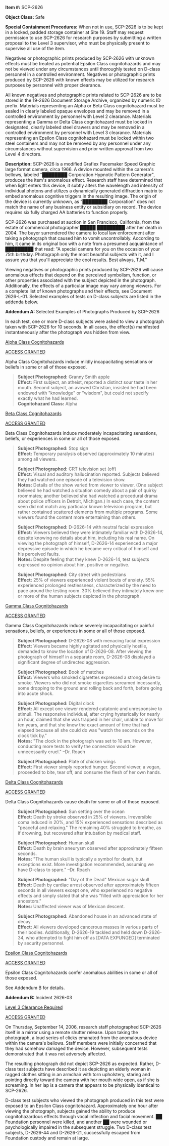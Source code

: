 **Item #:** SCP-2626

**Object Class:** Safe

**Special Containment Procedures:** When not in use, SCP-2626 is to be kept in a locked, padded storage container at Site 19. Staff may request permission to use SCP-2626 for research purposes by submitting a written proposal to the Level 3 supervisor, who must be physically present to supervise all use of the item.

Negatives or photographic prints produced by SCP-2626 with unknown effects must be treated as potential Epsilon Class cognitohazards and may not be viewed under any circumstances until thoroughly tested on D-class personnel in a controlled environment. Negatives or photographic prints produced by SCP-2626 with known effects may be utilized for research purposes by personnel with proper clearance.

All known negatives and photographic prints related to SCP-2626 are to be stored in the 19-2626 Document Storage Archive, organized by numeric ID prefix. Materials representing an Alpha or Beta Class cognitohazard must be sealed in clearly labeled opaque envelopes and may be removed in a controlled environment by personnel with Level 2 clearance. Materials representing a Gamma or Delta Class cognitohazard must be locked in designated, clearly labeled steel drawers and may be removed in a controlled environment by personnel with Level 3 clearance. Materials representing an Epsilon Class cognitohazard must be locked within two steel containers and may not be removed by any personnel under any circumstances without supervision and prior written approval from two Level 4 directors.

**Description:** SCP-2626 is a modified Graflex Pacemaker Speed Graphic large format camera, circa 1966. A device mounted within the camera's bellows, labeled "████████ Corporation Hypnotic Pattern Generator", produces the item's anomalous effect. Research staff have determined that when light enters this device, it subtly alters the wavelength and intensity of individual photons and utilizes a dynamically generated diffraction matrix to embed anomalous cognitive triggers in the resulting image. The origin of the device is currently unknown, as "████████ Corporation" does not match the name of any business entity or subsidiary on record. The device requires six fully charged AA batteries to function properly.

SCP-2626 was purchased at auction in San Francisco, California, from the estate of commercial photographer █████ █████████ after her death in 2004. The buyer surrendered the camera to local law enforcement after taking a photograph that caused him to vomit uncontrollably. According to him, it came in its original box with a note from a presumed acquaintance of █████████ that read: "A special camera for you on the occasion of your 75th birthday. Photograph only the most beautiful subjects with it, and I assure you that you'll appreciate the cool results. Best always, T.M."

Viewing negatives or photographic prints produced by SCP-2626 will cause anomalous effects that depend on the perceived symbolism, function, or other properties associated with the subject depicted in the photograph. Additionally, the effects of a particular image may vary among viewers. For a complete list of known photographs and their effects, see Document 2626-L-01. Selected examples of tests on D-class subjects are listed in the addenda below.

**Addendum A:** Selected Examples of Photographs Produced by SCP-2626

In each test, one or more D-class subjects were asked to view a photograph taken with SCP-2626 for 10 seconds. In all cases, the effect(s) manifested instantaneously after the photograph was hidden from view.

[Alpha Class Cognitohazards](javascript:;)

[ACCESS GRANTED](javascript:;)

Alpha Class Cognitohazards induce mildly incapacitating sensations or beliefs in some or all of those exposed.

> **Subject Photographed:** Granny Smith apple  
> **Effect:** First subject, an atheist, reported a distinct sour taste in her mouth. Second subject, an avowed Christian, insisted he had been endowed with "knowledge" or "wisdom", but could not specify exactly what he had learned.  
> **Cognitohazard Class:** Alpha

[Beta Class Cognitohazards](javascript:;)

[ACCESS GRANTED](javascript:;)

Beta Class Cognitohazards induce moderately incapacitating sensations, beliefs, or experiences in some or all of those exposed.

> **Subject Photographed:** Stop sign  
> **Effect:** Temporary paralysis observed (approximately 10 minutes) among all viewers.
> 
> **Subject Photographed:** CRT television set (off)  
> **Effect:** Visual and auditory hallucination reported. Subjects believed they had watched one episode of a television show.  
> **Notes:** Details of the show varied from viewer to viewer. (One subject believed he had watched a situation comedy about a pair of quirky roommates; another believed she had watched a procedural drama about police officers in Detroit, Michigan.) In each case, the content seen did not match any particular known television program, but rather contained scattered elements from multiple programs. Some viewers found the content more entertaining than others.
> 
> **Subject Photographed:** D-2626-14 with neutral facial expression  
> **Effect:** Viewers believed they were intimately familiar with D-2626-14, despite knowing no details about him, including his real name. On viewing the photograph of himself, D-2626-14 experienced a major depressive episode in which he became very critical of himself and his perceived faults.  
> **Notes:** Despite feeling that they knew D-2626-14, test subjects expressed no opinion about him, positive or negative.
> 
> **Subject Photographed:** City street with pedestrians  
> **Effect:** 25% of viewers experienced violent bouts of anxiety. 55% experienced prolonged restlessness, characterized by the need to pace around the testing room. 30% believed they intimately knew one or more of the human subjects depicted in the photograph.

[Gamma Class Cognitohazards](javascript:;)

[ACCESS GRANTED](javascript:;)

Gamma Class Cognitohazards induce severely incapacitating or painful sensations, beliefs, or experiences in some or all of those exposed.

> **Subject Photographed:** D-2626-08 with menacing facial expression  
> **Effect:** Viewers became highly agitated and physically hostile, demanded to know the location of D-2626-08. After viewing the photograph of himself in a separate room, D-2626-08 displayed a significant degree of undirected aggression.
> 
> **Subject Photographed:** Book of matches  
> **Effect:** Viewers who smoked cigarettes expressed a strong desire to smoke. Viewers who did not smoke cigarettes screamed incessantly, some dropping to the ground and rolling back and forth, before going into acute shock.
> 
> **Subject Photographed:** Digital clock  
> **Effect:** All except one viewer rendered catatonic and unresponsive to stimuli. The responsive individual, after crying hysterically for nearly an hour, claimed that she was trapped in her chair, unable to move for ten years, and that she knew the exact amount of time that had elapsed because all she could do was "watch the seconds on the clock tick by."  
> **Notes:** "The clock in the photograph was set to 10 am. However, conducting more tests to verify the connection would be unnecessarily cruel." –Dr. Roach
> 
> **Subject Photographed:** Plate of chicken wings  
> **Effect:** First viewer simply reported hunger. Second viewer, a vegan, proceeded to bite, tear off, and consume the flesh of her own hands.

[Delta Class Cognitohazards](javascript:;)

[ACCESS GRANTED](javascript:;)

Delta Class Cognitohazards cause death for some or all of those exposed.

> **Subject Photographed:** Sun setting over the ocean  
> **Effect:** Death by stroke observed in 25% of viewers. Irreversible coma induced in 20%, and 15% experienced sensations described as "peaceful and relaxing." The remaining 40% struggled to breathe, as if drowning, but recovered after intubation by medical staff.
> 
> **Subject Photographed:** Human skull  
> **Effect:** Death by brain aneurysm observed after approximately fifteen seconds.  
> **Notes:** "The human skull is typically a symbol for death, but exceptions exist. More investigation recommended, assuming we have D-class to spare." –Dr. Roach
> 
> **Subject Photographed:** "Day of the Dead" Mexican sugar skull  
> **Effect:** Death by cardiac arrest observed after approximately fifteen seconds in all viewers except one, who experienced no negative effects and simply stated that she was "filled with appreciation for her ancestors."  
> **Notes:** Unaffected viewer was of Mexican descent.
> 
> **Subject Photographed:** Abandoned house in an advanced state of decay  
> **Effect:** All viewers developed cancerous masses in various parts of their bodies. Additionally, D-2626-19 tackled and held down D-2626-34, who attempted to fight him off as \[DATA EXPUNGED\] terminated by security personnel.

[Epsilon Class Cognitohazards](javascript:;)

[ACCESS GRANTED](javascript:;)

Epsilon Class Cognitohazards confer anomalous abilities in some or all of those exposed.

See Addendum B for details.

**Addendum B:** Incident 2626-03

[Level 3 Clearance Required](javascript:;)

[ACCESS GRANTED](javascript:;)

On Thursday, September 14, 2006, research staff photographed SCP-2626 itself in a mirror using a remote shutter release. Upon taking the photograph, a loud series of clicks emanated from the anomalous device within the camera's bellows. Staff members were initially concerned that they had somehow damaged the device. However, subsequent tests demonstrated that it was not adversely affected.

The resulting photograph did not depict SCP-2626 as expected. Rather, D-class test subjects have described it as depicting an elderly woman in ragged clothes sitting in an armchair with torn upholstery, staring and pointing directly toward the camera with her mouth wide open, as if she is screaming. In her lap is a camera that appears to be physically identical to SCP-2626.

D-class test subjects who viewed the photograph produced in this test were exposed to an Epsilon Class cognitohazard. Approximately one hour after viewing the photograph, subjects gained the ability to produce cognitohazardous effects through vocal inflection and facial movement. ██ Foundation personnel were killed, and another ██ were wounded or psychologically impaired in the subsequent struggle. Two D-class test subjects, D-2626-44 and D-2626-21, successfully escaped from Foundation custody and remain at large.